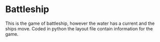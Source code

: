# Battleship

This is the game of battleship, however the water has a current and the ships move. Coded in python
the layout file contain information for the game.
